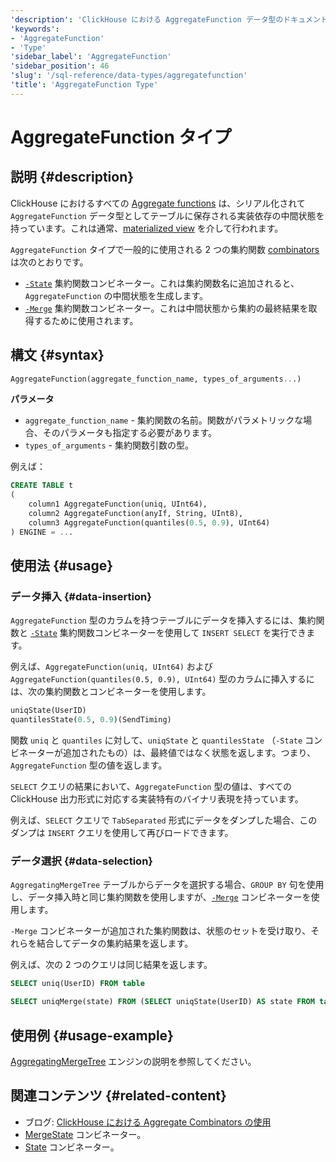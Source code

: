 ```yaml
---
'description': 'ClickHouse における AggregateFunction データ型のドキュメント。集約関数の中間状態を保存します。'
'keywords':
- 'AggregateFunction'
- 'Type'
'sidebar_label': 'AggregateFunction'
'sidebar_position': 46
'slug': '/sql-reference/data-types/aggregatefunction'
'title': 'AggregateFunction Type'
---
```





# AggregateFunction タイプ

## 説明 {#description}

ClickHouse におけるすべての [Aggregate functions](/sql-reference/aggregate-functions) は、シリアル化されて `AggregateFunction` データ型としてテーブルに保存される実装依存の中間状態を持っています。これは通常、[materialized view](../../sql-reference/statements/create/view.md) を介して行われます。

`AggregateFunction` タイプで一般的に使用される 2 つの集約関数 [combinators](/sql-reference/aggregate-functions/combinators) は次のとおりです。

- [`-State`](/sql-reference/aggregate-functions/combinators#-state) 集約関数コンビネーター。これは集約関数名に追加されると、`AggregateFunction` の中間状態を生成します。
- [`-Merge`](/sql-reference/aggregate-functions/combinators#-merge) 集約関数コンビネーター。これは中間状態から集約の最終結果を取得するために使用されます。

## 構文 {#syntax}

```sql
AggregateFunction(aggregate_function_name, types_of_arguments...)
```

**パラメータ**

- `aggregate_function_name` - 集約関数の名前。関数がパラメトリックな場合、そのパラメータも指定する必要があります。
- `types_of_arguments` - 集約関数引数の型。

例えば：

```sql
CREATE TABLE t
(
    column1 AggregateFunction(uniq, UInt64),
    column2 AggregateFunction(anyIf, String, UInt8),
    column3 AggregateFunction(quantiles(0.5, 0.9), UInt64)
) ENGINE = ...
```

## 使用法 {#usage}

### データ挿入 {#data-insertion}

`AggregateFunction` 型のカラムを持つテーブルにデータを挿入するには、集約関数と [`-State`](/sql-reference/aggregate-functions/combinators#-state) 集約関数コンビネーターを使用して `INSERT SELECT` を実行できます。

例えば、`AggregateFunction(uniq, UInt64)` および `AggregateFunction(quantiles(0.5, 0.9), UInt64)` 型のカラムに挿入するには、次の集約関数とコンビネーターを使用します。

```sql
uniqState(UserID)
quantilesState(0.5, 0.9)(SendTiming)
```

関数 `uniq` と `quantiles` に対して、`uniqState` と `quantilesState` （`-State` コンビネーターが追加されたもの）は、最終値ではなく状態を返します。つまり、`AggregateFunction` 型の値を返します。

`SELECT` クエリの結果において、`AggregateFunction` 型の値は、すべての ClickHouse 出力形式に対応する実装特有のバイナリ表現を持っています。

例えば、`SELECT` クエリで `TabSeparated` 形式にデータをダンプした場合、このダンプは `INSERT` クエリを使用して再びロードできます。

### データ選択 {#data-selection}

`AggregatingMergeTree` テーブルからデータを選択する場合、`GROUP BY` 句を使用し、データ挿入時と同じ集約関数を使用しますが、[`-Merge`](/sql-reference/aggregate-functions/combinators#-merge) コンビネーターを使用します。

`-Merge` コンビネーターが追加された集約関数は、状態のセットを受け取り、それらを結合してデータの集約結果を返します。

例えば、次の 2 つのクエリは同じ結果を返します。

```sql
SELECT uniq(UserID) FROM table

SELECT uniqMerge(state) FROM (SELECT uniqState(UserID) AS state FROM table GROUP BY RegionID)
```

## 使用例 {#usage-example}

[AggregatingMergeTree](../../engines/table-engines/mergetree-family/aggregatingmergetree.md) エンジンの説明を参照してください。

## 関連コンテンツ {#related-content}

- ブログ: [ClickHouse における Aggregate Combinators の使用](https://clickhouse.com/blog/aggregate-functions-combinators-in-clickhouse-for-arrays-maps-and-states)
- [MergeState](/sql-reference/aggregate-functions/combinators#-mergestate) コンビネーター。
- [State](/sql-reference/aggregate-functions/combinators#-state) コンビネーター。
